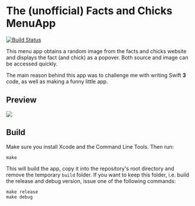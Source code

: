# The (unofficial) Facts and Chicks MenuApp

[![Build Status](https://travis-ci.org/Muxelmann/facts-and-chicks.svg?branch=master)](https://travis-ci.org/Muxelmann/facts-and-chicks)

This menu app obtains a random image from the facts and chicks website and displays the fact (and chick) as a popover. Both source and image can be accessed quickly.

The main reason behind this app was to challenge me with writing Swift **3** code, as well as making a funny little app.

## Preview

![](https://github.com/Muxelmann/facts-and-chicks/raw/master/Supporting/sample.png)

## Build

Make sure you install Xcode and the Command Line Tools. Then run:

```
make
```

This will build the app, copy it into the repository's root directory and remove the temporary `build` folder. If you want to keep this folder, i.e. build the release and debug version, issue one of the following commands:

```
make release
make debug
```

